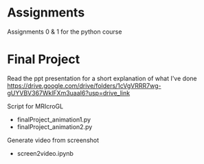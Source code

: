 # Assignments
Assignments 0 & 1 for the python course 


# Final Project
Read the ppt presentation for a short explanation of what I've done
https://drive.google.com/drive/folders/1cVgVRRR7wg-gUYVBV367WklFXm3uaaI6?usp=drive_link

Script for MRIcroGL
- finalProject_animation1.py
- finalProject_animation2.py 

Generate video from screenshot
- screen2video.ipynb

